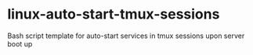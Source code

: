 # linux-auto-start-tmux-sessions
Bash script template for auto-start services in tmux sessions upon server boot up
